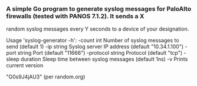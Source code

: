 ### A simple Go program to generate syslog messages for PaloAlto firewalls (tested with PANOS 7.1.2).  It sends a X 
random syslog messages every Y seconds to a device of your designation.

Usage 'syslog-generator -h':
  -count int
        Number of syslog messages to send (default 1)
  -ip string
        Syslog server IP address (default "10.34.1.100")
  -port string
        Port (default "11666")
  -protocol string
        Protocol (default "tcp")
  -sleep duration
        Sleep time between syslog messages (default 1ns)
  -v    Prints current version


"G0s9J4jAU3" (per random.org)
